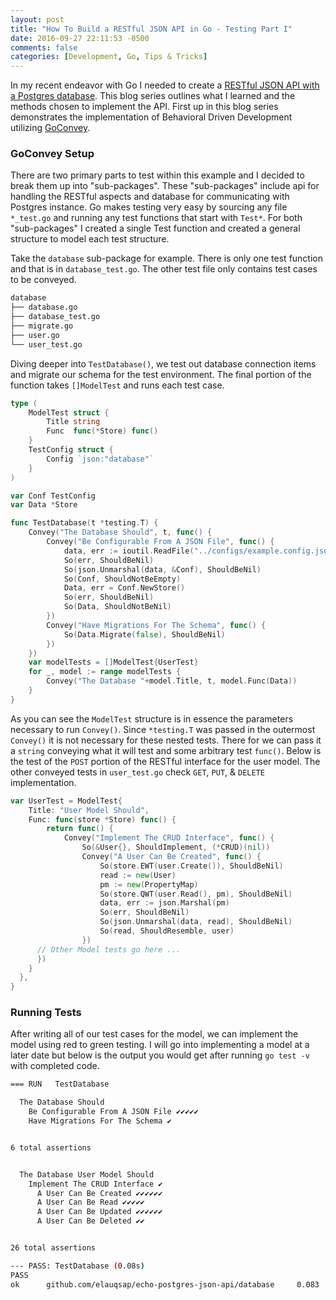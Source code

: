 ```yaml
---
layout: post
title: "How To Build a RESTful JSON API in Go - Testing Part I"
date: 2016-09-27 22:11:53 -0500
comments: false
categories: [Development, Go, Tips & Tricks]
---
```

In my recent endeavor with Go I needed to create a [RESTful JSON API with a Postgres database](https://github.com/elauqsap/echo-postgres-json-api). This blog series outlines what I learned and the methods chosen to implement the API. First up in this blog series demonstrates the implementation of Behavioral Driven Development utilizing [GoConvey](https://github.com/smartystreets/goconvey).
<!--more-->

### GoConvey Setup
There are two primary parts to test within this example and I decided to break them up into "sub-packages". These "sub-packages" include api for handling the RESTful aspects and database for communicating with Postgres instance. Go makes testing very easy by sourcing any file `*_test.go` and running any test functions that start with `Test*`. For both "sub-packages" I created a single Test function and created a general structure to model each test structure.

Take the `database` sub-package for example. There is only one test function and that is in `database_test.go`. The other test file only contains test cases to be conveyed.
```bash
database
├── database.go
├── database_test.go
├── migrate.go
├── user.go
└── user_test.go
```
Diving deeper into `TestDatabase()`, we test out database connection items and migrate our schema for the test environment. The final portion of the function takes `[]ModelTest` and runs each test case.

```go
type (
	ModelTest struct {
		Title string
		Func  func(*Store) func()
	}
	TestConfig struct {
		Config `json:"database"`
	}
)

var Conf TestConfig
var Data *Store

func TestDatabase(t *testing.T) {
	Convey("The Database Should", t, func() {
		Convey("Be Configurable From A JSON File", func() {
			data, err := ioutil.ReadFile("../configs/example.config.json")
			So(err, ShouldBeNil)
			So(json.Unmarshal(data, &Conf), ShouldBeNil)
			So(Conf, ShouldNotBeEmpty)
			Data, err = Conf.NewStore()
			So(err, ShouldBeNil)
			So(Data, ShouldNotBeNil)
		})
		Convey("Have Migrations For The Schema", func() {
			So(Data.Migrate(false), ShouldBeNil)
		})
	})
	var modelTests = []ModelTest{UserTest}
	for _, model := range modelTests {
		Convey("The Database "+model.Title, t, model.Func(Data))
	}
}
```
As you can see the `ModelTest` structure is in essence the parameters necessary to run `Convey()`. Since `*testing.T` was passed in the outermost `Convey()` it is not necessary for these nested tests. There for we can pass it a `string` conveying what it will test and some arbitrary test `func()`. Below is the test of the `POST` portion of the RESTful interface for the user model. The other conveyed tests in `user_test.go` check `GET`, `PUT`, & `DELETE` implementation.

```go
var UserTest = ModelTest{
	Title: "User Model Should",
	Func: func(store *Store) func() {
		return func() {
			Convey("Implement The CRUD Interface", func() {
				So(&User{}, ShouldImplement, (*CRUD)(nil))
				Convey("A User Can Be Created", func() {
					So(store.EWT(user.Create()), ShouldBeNil)
					read := new(User)
					pm := new(PropertyMap)
					So(store.QWT(user.Read(), pm), ShouldBeNil)
					data, err := json.Marshal(pm)
					So(err, ShouldBeNil)
					So(json.Unmarshal(data, read), ShouldBeNil)
					So(read, ShouldResemble, user)
				})
      // Other Model tests go here ...
      })
    }
  },
}
```
### Running Tests
After writing all of our test cases for the model, we can implement the model using red to green testing. I will go into implementing a model at a later date but below is the output you would get after running `go test -v` with completed code.
```bash
=== RUN   TestDatabase

  The Database Should
    Be Configurable From A JSON File ✔✔✔✔✔
    Have Migrations For The Schema ✔


6 total assertions


  The Database User Model Should
    Implement The CRUD Interface ✔
      A User Can Be Created ✔✔✔✔✔✔
      A User Can Be Read ✔✔✔✔✔
      A User Can Be Updated ✔✔✔✔✔✔
      A User Can Be Deleted ✔✔


26 total assertions

--- PASS: TestDatabase (0.08s)
PASS
ok      github.com/elauqsap/echo-postgres-json-api/database     0.083
```
